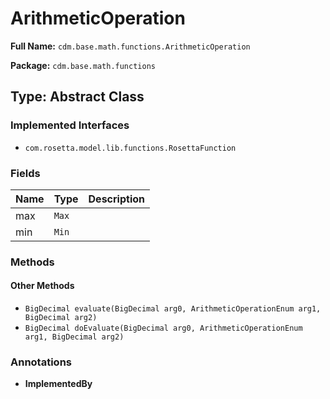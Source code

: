 # ArithmeticOperation

**Full Name:** `cdm.base.math.functions.ArithmeticOperation`

**Package:** `cdm.base.math.functions`

## Type: Abstract Class

### Implemented Interfaces

- `com.rosetta.model.lib.functions.RosettaFunction`

### Fields

| Name | Type | Description |
|------|------|-------------|
| max | `Max` |  |
| min | `Min` |  |

### Methods

#### Other Methods

- `BigDecimal evaluate(BigDecimal arg0, ArithmeticOperationEnum arg1, BigDecimal arg2)`
- `BigDecimal doEvaluate(BigDecimal arg0, ArithmeticOperationEnum arg1, BigDecimal arg2)`

### Annotations

- **ImplementedBy**

